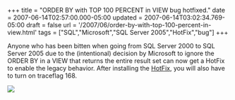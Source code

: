 +++
title = "ORDER BY with TOP 100 PERCENT in VIEW bug hotfixed."
date = 2007-06-14T02:57:00.000-05:00
updated = 2007-06-14T03:02:34.769-05:00
draft = false
url = '/2007/06/order-by-with-top-100-percent-in-view.html'
tags = ["SQL","Microsoft","SQL Server 2005","HotFix","bug"]
+++

Anyone who has been bitten when going from SQL Server 2000 to SQL Server 2005 due to the (intentional) decision by Microsoft to ignore the ORDER BY in a VIEW that returns the entire result set can now get a HotFix to enable the legacy behavior. After installing the [HotFix](http://support.microsoft.com/default.aspx?scid=kb;en-us;926292&sd=rss&spid=2855), you will also have to turn on traceflag 168.

[![](http://imagegen.last.fm/DarkSeas/recenttracks/1/IDisposable.gif)](http://www.last.fm/user/IDisposable/?chartstyle=DarkSeas)
